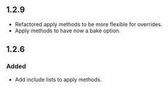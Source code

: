 ## 1.2.9
- Refactored apply methods to be more flexible for overrides.
- Apply methods to have now a bake option.

## 1.2.6
### Added
- Add include lists to apply methods.